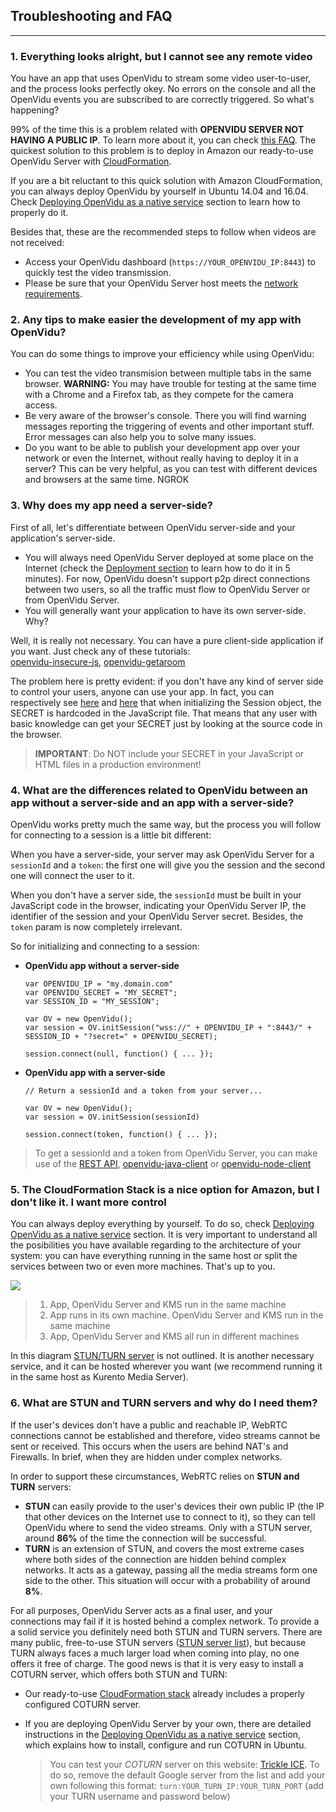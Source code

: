 <h2 id="section-title">Troubleshooting and FAQ</h2>
<hr>

### 1. Everything looks alright, but I cannot see any remote video

You have an app that uses OpenVidu to stream some video user-to-user, and the process looks perfectly okey. No errors on the console and all the OpenVidu events you are subscribed to are correctly triggered. So what's happening?

99% of the time this is a problem related with **OPENVIDU SERVER NOT HAVING A PUBLIC IP**. To learn more about it, you can check [this FAQ](#6-what-are-stun-and-turn-servers-and-why-do-i-need-them). The quickest solution to this problem is to deploy in Amazon our ready-to-use OpenVidu Server with [CloudFormation](/deployment/deploying-aws/#deploying-openvidu-server-on-aws-with-cloud-formation).

If you are a bit reluctant to this quick solution with Amazon CloudFormation, you can always deploy OpenVidu by yourself in Ubuntu 14.04 and 16.04. Check [Deploying OpenVidu as a native service](/deployment/deploying-ubuntu/) section to learn how to properly do it.

Besides that, these are the recommended steps to follow when videos are not received:

  - Access your OpenVidu dashboard (`https://YOUR_OPENVIDU_IP:8443`) to quickly test the video transmission.
  - Please be sure that your OpenVidu Server host meets the [network requirements](/deployment/deploying-ubuntu#server-network-requirements).

### 2. Any tips to make easier the development of my app with OpenVidu?

You can do some things to improve your efficiency while using OpenVidu:

  - You can test the video transmision between multiple tabs in the same browser. **WARNING:** You may have trouble for testing at the same time with a Chrome and a Firefox tab, as they compete for the camera access.
  - Be very aware of the browser's console. There you will find warning messages reporting the triggering of events and other important stuff. Error messages can also help you to solve many issues.
  - Do you want to be able to publish your development app over your network or even the Internet, without really having to deploy it in a server? This can be very helpful, as you can test with different devices and browsers at the same time. NGROK

### 3. Why does my app need a server-side?

First of all, let's differentiate between OpenVidu server-side and your application's server-side. 

  - You will always need OpenVidu Server deployed at some place on the Internet (check the [Deployment section](/deployment/deploying-aws/) to learn how to do it in 5 minutes). For now, OpenVidu doesn't support p2p direct connections between two users, so all the traffic must flow to OpenVidu Server or from OpenVidu Server.
  - You will generally want your application to have its own server-side. Why?

Well, it is really not necessary. You can have a pure client-side application if you want. Just check any of these tutorials:<br>[openvidu-insecure-js](/tutorials/openvidu-insecure-js/), [openvidu-getaroom](/tutorials/openvidu-getaroom/)

The problem here is pretty evident: if you don't have any kind of server side to control your users, anyone can use your app. In fact, you can respectively see [here](https://github.com/OpenVidu/openvidu-tutorials/blob/5049635370ab4d6abc95a7caccd95965a939fb1e/openvidu-insecure-js/web/app.js#L19) and [here](https://github.com/OpenVidu/openvidu-tutorials/blob/5049635370ab4d6abc95a7caccd95965a939fb1e/openvidu-getaroom/web/app.js#L46) that when initializing the Session object, the SECRET is hardcoded in the JavaScript file. That means that any user with basic knowledge can get your SECRET just by looking at the source code in the browser.

  > **IMPORTANT**: Do NOT include your SECRET in your JavaScript or HTML files in a production environment!


### 4. What are the differences related to OpenVidu between an app without a server-side and an app with a server-side?

OpenVidu works pretty much the same way, but the process you will follow for connecting to a session is a little bit different:

When you have a server-side, your server may ask OpenVidu Server for a `sessionId` and a `token`: the first one will give you the session and the second one will connect the user to it. 

When you don't have a server side, the `sessionId` must be built in your JavaScript code in the browser, indicating your OpenVidu Server IP, the identifier of the session and your OpenVidu Server secret. Besides, the `token` param is now completely irrelevant.

So for initializing and connecting to a session:

  - **OpenVidu app without a server-side**

        var OPENVIDU_IP = "my.domain.com"
        var OPENVIDU_SECRET = "MY_SECRET";
        var SESSION_ID = "MY_SESSION";

        var OV = new OpenVidu();
        var session = OV.initSession("wss://" + OPENVIDU_IP + ":8443/" + SESSION_ID + "?secret=" + OPENVIDU_SECRET);

        session.connect(null, function() { ... });

  - **OpenVidu app with a server-side**

        // Return a sessionId and a token from your server...
        
        var OV = new OpenVidu();
        var session = OV.initSession(sessionId)

        session.connect(token, function() { ... });

  > To get a sessionId and a token from OpenVidu Server, you can make use of the [REST API](/reference-docs/REST-API/), [openvidu-java-client](/reference-docs/openvidu-java-client/) or [openvidu-node-client](/reference-docs/openvidu-node-client/)

### 5. The CloudFormation Stack is a nice option for Amazon, but I don't like it. I want more control

You can always deploy everything by yourself. To do so, check [Deploying OpenVidu as a native service](/deployment/deploying-ubuntu/) section. It is very important to understand all the posibilities you have available regarding to the architecture of your system: you can have everything running in the same host or split the services between two or even more machines. That's up to you.

<div id="deploy-arch-row" class="row">
  <div class="col-md-8">
    <img class="img-responsive" src="/img/docs/deployment/app-ovserver-kms-final.png">
  </div>
  <div id="deploy-arch-desc" class="col-md-4">
  <blockquote>
    <ol>
      <li>App, OpenVidu Server and KMS run in the same machine</li>
      <li>App runs in its own machine. OpenVidu Server and KMS run in the same machine</li>
      <li>App, OpenVidu Server and KMS all run in different machines</li>
    </ol>
    </blockquote>
  </div>
</div>

In this diagram [STUN/TURN server](#6-what-are-stun-and-turn-servers-and-why-do-i-need-them) is not outlined. It is another necessary service, and it can be hosted wherever you want (we recommend running it in the same host as Kurento Media Server).

### 6. What are STUN and TURN servers and why do I need them?

If the user's devices don't have a public and reachable IP, WebRTC connections cannot be established and therefore, video streams cannot be sent or received. This occurs when the users are behind NAT's and Firewalls. In brief, when they are hidden under complex networks.

In order to support these circumstances, WebRTC relies on **STUN and TURN** servers:

  - **STUN** can easily provide to the user's devices their own public IP (the IP that other devices on the Internet use to connect to it), so they can tell OpenVidu where to send the video streams. Only with a STUN server, around **86%** of the time the connection will be successful.
  - **TURN** is an extension of STUN, and covers the most extreme cases where both sides of the connection are hidden behind complex networks. It acts as a gateway, passing all the media streams form one side to the other. This situation will occur with a probability of around **8%**.

For all purposes, OpenVidu Server acts as a final user, and your connections may fail if it is hosted behind a complex network. To provide a a solid service you definitely need both STUN and TURN servers. There are many public, free-to-use STUN servers ([STUN server list](https://gist.github.com/zziuni/3741933)), but because TURN always faces a much larger load when coming into play, no one offers it free of charge. The good news is that it is very easy to install a COTURN server, which offers both STUN and TURN:

  - Our ready-to-use [CloudFormation stack](/deployment/deploying-aws/#deploying-openvidu-server-on-aws-with-cloud-formation) already includes a properly configured COTURN server.
  - If you are deploying OpenVidu Server by your own, there are detailed instructions in the [Deploying OpenVidu as a native service](/deployment/deploying-ubuntu/) section, which explains how to install, configure and run COTURN in Ubuntu.

    > You can test your _COTURN_ server on this website: [Trickle ICE](https://webrtc.github.io/samples/src/content/peerconnection/trickle-ice/). To do so, remove the default Google server from the list and add your own following this format: `turn:YOUR_TURN_IP:YOUR_TURN_PORT` (add your TURN username and password below)
